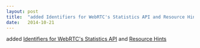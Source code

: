 ```yaml
---
layout: post
title:  "added Identifiers for WebRTC's Statistics API and Resource Hints"
date:   2014-10-21
---
```


added <a href="http://www.w3.org/TR/webrtc-stats/">Identifiers for WebRTC's Statistics API</a> and <a href="http://www.w3.org/TR/resource-hints/">Resource Hints</a>